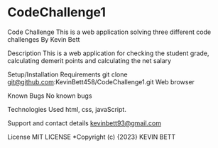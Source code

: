 # CodeChallenge1
Code Challenge
This is a web application solving three different code challenges
By Kevin Bett

Description
This is a web application for checking the student grade, calculating demerit points and calculating the net salary

Setup/Installation Requirements
git clone git@github.com:KevinBett458/CodeChallenge1.git
Web browser

Known Bugs
No known bugs

Technologies Used
html, css, javaScript.

Support and contact details
kevinbett93@gmail.com

License
MIT LICENSE *Copyright (c) {2023} KEVIN BETT